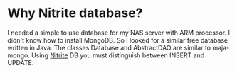 # Why Nitrite database?

I needed a simple to use database for my NAS server with ARM processor. I didn't know how to install MongoDB.
So I looked for a similar free database written in Java.
The classes Database and AbstractDAO are similar to maja-mongo. Using [Nitrite](https://github.com/nitrite/nitrite-java) DB
you must distinguish between INSERT and UPDATE.
